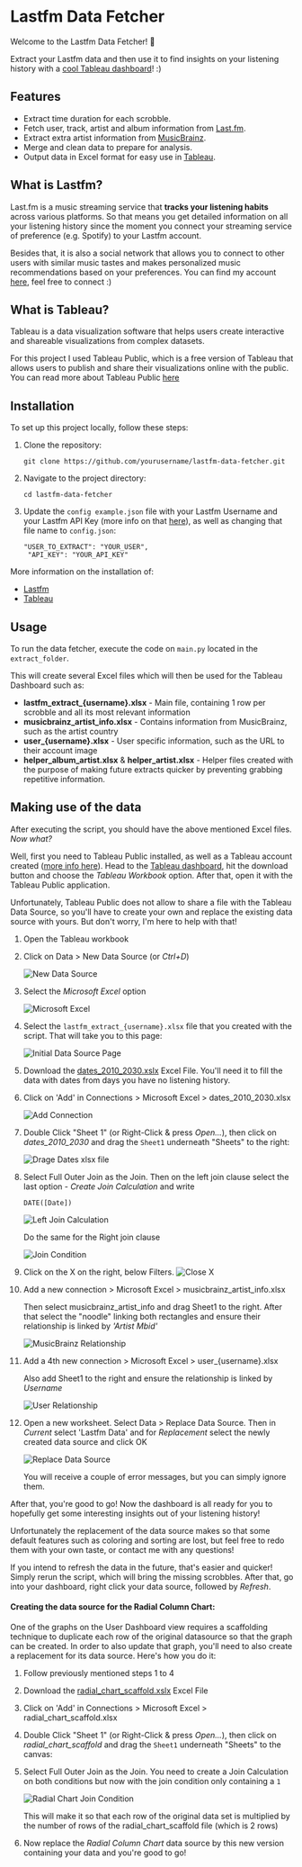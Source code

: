 # Lastfm Data Fetcher

Welcome to the Lastfm Data Fetcher! 🎉

Extract your Lastfm data and then use it to find insights on your listening history with a [cool Tableau dashboard](https://public.tableau.com/app/profile/ruiarpereira/viz/LastfmUserAnalytics/UserDashboard)! :)

## Features
- Extract time duration for each scrobble.
- Fetch user, track, artist and album information from [Last.fm](https://www.last.fm/user/Tyains).
- Extract extra artist information from [MusicBrainz](https://musicbrainz.org/).
- Merge and clean data to prepare for analysis.
- Output data in Excel format for easy use in [Tableau](https://public.tableau.com/app/discover).


## What is Lastfm?
Last.fm is a music streaming service that **tracks your listening habits** across various platforms. So that means you get detailed information on all your listening history since the moment you connect your streaming service of preference (e.g. Spotify) to your Lastfm account.

Besides that, it is also a social network that allows you to connect to other users with similar music tastes and makes personalized music recommendations based on your preferences. You can find my account [here](https://www.last.fm/user/Tyains), feel free to connect :)

## What is Tableau?
Tableau is a data visualization software that helps users create interactive and shareable visualizations from complex datasets.

For this project I used Tableau Public, which is a free version of Tableau that allows users to publish and share their visualizations online with the public.
You can read more about Tableau Public [here](https://www.tableau.com/blog/beginners-guide-tableau-public)

## Installation
To set up this project locally, follow these steps:
1. Clone the repository:
   ```
   git clone https://github.com/yourusername/lastfm-data-fetcher.git
   ```
2. Navigate to the project directory:
   ```
   cd lastfm-data-fetcher
   ```
3. Update the `config example.json` file with your Lastfm Username and your Lastfm API Key (more info on that [here](getting_started/with_Lastfm/get_Lastfm_API_key.md)), as well as changing that file name to `config.json`:
   ```
   "USER_TO_EXTRACT": "YOUR_USER",
    "API_KEY": "YOUR_API_KEY"
   ```

More information on the installation of:
- [Lastfm](getting_started/with_Lastfm/)
- [Tableau](getting_started/with_Tableau/)


## Usage
To run the data fetcher, execute the code on `main.py` located in the `extract_folder`.

This will create several Excel files which will then be used for the Tableau Dashboard such as:

- **lastfm_extract_{username}.xlsx** - Main file, containing 1 row per scrobble and all its most relevant information
- **musicbrainz_artist_info.xlsx** - Contains information from MusicBrainz, such as the artist country
- **user_{username}.xlsx** - User specific information, such as the URL to their account image
- **helper_album_artist.xlsx** & **helper_artist.xlsx** - Helper files created with the purpose of making future extracts quicker by preventing grabbing repetitive information.


## Making use of the data

After executing the script, you should have the above mentioned Excel files. *Now what?*

Well, first you need to Tableau Public installed, as well as a Tableau account created ([more info here](getting_started/with_Tableau/create_TableauPublic_account)).
Head to the [Tableau dashboard](https://public.tableau.com/app/profile/ruiarpereira/viz/LastfmUserAnalytics/UserDashboard), hit the download button and choose the *Tableau Workbook* option. After that, open it with the Tableau Public application.

Unfortunately, Tableau Public does not allow to share a file with the Tableau Data Source, so you'll have to create your own and replace the existing data source with yours. But don't worry, I'm here to help with that!

1. Open the Tableau workbook
2. Click on Data > New Data Source (or *Ctrl+D*)

    ![New Data Source](images/01_New_Data_Source.png)
3. Select the *Microsoft Excel* option

    ![Microsoft Excel](images/02_MicrosoftExcel.png)

4. Select the `lastfm_extract_{username}.xlsx` file that you created with the script. That will take you to this page:

    ![Initial Data Source Page](images/03_Initial_DS_Page.png)

5. Download the [dates_2010_2030.xslx](extract_folder/dates_2010_2030.xlsx) Excel File. You'll need it to fill the data with dates from days you have no listening history.
6. Click on 'Add' in Connections > Microsoft Excel > dates_2010_2030.xlsx

    ![Add Connection](images/04_Add_Connection.png)

7. Double Click "Sheet 1" (or Right-Click & press *Open...*), then click on *dates_2010_2030* and drag the `Sheet1` underneath "Sheets" to the right:

    ![Drage Dates xlsx file](images/05_Drag_Dates_File.png)

8. Select Full Outer Join as the Join. Then on the left join clause select the last option - *Create Join Calculation* and write    
    ```
    DATE([Date])
    ```
    ![Left Join Calculation](images/06_Left_Join_Calculation.png)

    Do the same for the Right join clause

    ![Join Condition](images/07_Join_Condition.png)

9. Click on the X on the right, below Filters.
    ![Close X](images/08_Close_X.png)

10. Add a new connection > Microsoft Excel > musicbrainz_artist_info.xlsx

    Then select musicbrainz_artist_info and drag Sheet1 to the right. After that select the "noodle" linking both rectangles and ensure their relationship is linked by *'Artist Mbid'*

    ![MusicBrainz Relationship](images/09_MusicBrainz_Relationship.png)

11. Add a 4th new connection > Microsoft Excel > user_{username}.xlsx

    Also add Sheet1 to the right and ensure the relationship is linked by *Username*

    ![User Relationship](images/10_User_Relationship.png)

12. Open a new worksheet. Select Data > Replace Data Source. Then in *Current* select 'Lastfm Data' and for *Replacement* select the newly created data source and click OK

    ![Replace Data Source](images/11_Replace_Data_Source.png)

    You will receive a couple of error messages, but you can simply ignore them.

After that, you're good to go! Now the dashboard is all ready for you to hopefully get some interesting insights out of your listening history!

Unfortunately the replacement of the data source makes so that some default features such as coloring and sorting are lost, but feel free to redo them with your own taste, or contact me with any questions!

If you intend to refresh the data in the future, that's easier and quicker!
Simply rerun the script, which will bring the missing scrobbles. After that, go into your dashboard, right click your data source, followed by *Refresh*.

#### Creating the data source for the Radial Column Chart:

One of the graphs on the User Dashboard view requires a scaffolding technique to duplicate each row of the original datasource so that the graph can be created. 
In order to also update that graph, you'll need to also create a replacement for its data source. Here's how you do it:

1. Follow previously mentioned steps 1 to 4
2. Download the [radial_chart_scaffold.xslx](extract_folder/radial_chart_scaffold.xlsx) Excel File
3. Click on 'Add' in Connections > Microsoft Excel > radial_chart_scaffold.xlsx
4. Double Click "Sheet 1" (or Right-Click & press *Open...*), then click on *radial_chart_scaffold* and drag the `Sheet1` underneath "Sheets" to the canvas:
5. Select Full Outer Join as the Join. You need to create a Join Calculation on both conditions but now with the join condition only containing a `1`

    ![Radial Chart Join Condition](images/12_Radial_Chart_Join_Condition.png)

    This will make it so that each row of the original data set is multiplied by the number of rows of the radial_chart_scaffold file (which is 2 rows)

6. Now replace the *Radial Column Chart* data source by this new version containing your data and you're good to go!